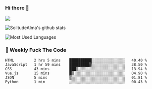 ### Hi there 👋

<p>
  <a href="https://count.getloli.com/"><img src="https://count.getloli.com/get/@:solitudealma"></a>
</p>

![SolitudeAlma's github stats](https://github-readme-stats.vercel.app/api?username=solitudealma&show_icons=true&theme=radical)

![Most Used Languages](https://github-readme-stats.vercel.app/api/top-langs/?username=solitudealma&layout=compact&hide_border=true&theme=dark)
<!-- ![visitors](https://visitor-badge.glitch.me/badge?page_id=solitudealma.solitudealma.id) -->


### :dart: Weekly Fuck The Code

<!--START_SECTION:waka-->

```text
HTML         2 hrs 5 mins    ██████████░░░░░░░░░░░░░░░   40.40 %
JavaScript   1 hr 59 mins    █████████▓░░░░░░░░░░░░░░░   38.50 %
CSS          43 mins         ███▒░░░░░░░░░░░░░░░░░░░░░   13.94 %
Vue.js       15 mins         █▒░░░░░░░░░░░░░░░░░░░░░░░   04.90 %
JSON         5 mins          ▒░░░░░░░░░░░░░░░░░░░░░░░░   01.81 %
Python       1 min           ░░░░░░░░░░░░░░░░░░░░░░░░░   00.43 %
```

<!--END_SECTION:waka-->
